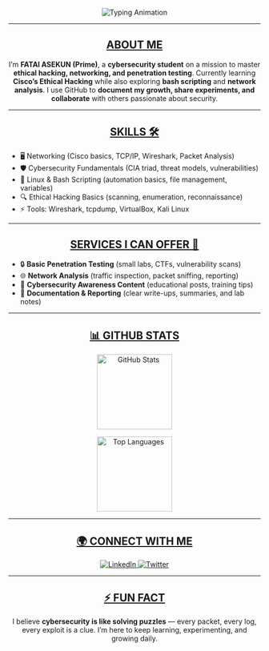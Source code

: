 <!-- Typing SVG Header -->
<p align="center">
  <img src="https://readme-typing-svg.herokuapp.com?font=Fira+Code&size=28&duration=4000&pause=1000&color=00FF00&center=true&vCenter=true&width=900&lines=👋+HI%2C+I'M+FATAI+ASEKUN+(PRIME);🚀+CYBERSECURITY+STUDENT;📖+CURRENTLY+LEARNING+ETHICAL+HACKING;💡+OPEN+TO+COLLABORATIONS" alt="Typing Animation" />
</p>

---

<h2 align="center"><u><b>ABOUT ME</b></u></h2>

<p align="center">
I’m <b>FATAI ASEKUN (Prime)</b>, a <b>cybersecurity student</b> on a mission to master <b>ethical hacking, networking, and penetration testing</b>.  
Currently learning <b>Cisco’s Ethical Hacking</b> while also exploring <b>bash scripting</b> and <b>network analysis</b>.  
I use GitHub to <b>document my growth, share experiments, and collaborate</b> with others passionate about security.  
</p>

---

<h2 align="center"><u><b>SKILLS 🛠️</b></u></h2>

- 🖥️ Networking (Cisco basics, TCP/IP, Wireshark, Packet Analysis)  
- 🛡️ Cybersecurity Fundamentals (CIA triad, threat models, vulnerabilities)  
- 🐧 Linux & Bash Scripting (automation basics, file management, variables)  
- 🔍 Ethical Hacking Basics (scanning, enumeration, reconnaissance)  
- ⚡ Tools: Wireshark, tcpdump, VirtualBox, Kali Linux  

---

<h2 align="center"><u><b>SERVICES I CAN OFFER 🚀</b></u></h2>

- 🔒 **Basic Penetration Testing** (small labs, CTFs, vulnerability scans)  
- 🌐 **Network Analysis** (traffic inspection, packet sniffing, reporting)  
- 📢 **Cybersecurity Awareness Content** (educational posts, training tips)  
- 📝 **Documentation & Reporting** (clear write-ups, summaries, and lab notes)  

---

<h2 align="center"><u><b>📊 GITHUB STATS</b></u></h2>

<p align="center">
  <img src="https://github-readme-stats.vercel.app/api?username=Fabelt14&show_icons=true&theme=radical" alt="GitHub Stats" height="150"/>

<p align="center">
  <img src="https://github-readme-stats.vercel.app/api/top-langs/?username=Fabelt14&layout=compact&theme=radical" alt="Top Languages" height="150"/>
</p>

---

<h2 align="center"><u><b>🌍 CONNECT WITH ME</b></u></h2>

<p align="center">
  <a href="https://www.linkedin.com/in/asekun-fatai" target="_blank">
    <img src="https://img.shields.io/badge/LinkedIn-%230A66C2.svg?&style=for-the-badge&logo=linkedin&logoColor=white" alt="LinkedIn"/>
  </a>
  <a href="https://x.com/Prime_shell" target="_blank">
    <img src="https://img.shields.io/badge/Twitter-%231DA1F2.svg?&style=for-the-badge&logo=twitter&logoColor=white" alt="Twitter"/>
  </a>
</p>

---

<h2 align="center"><u><b>⚡ FUN FACT</b></u></h2>

<p align="center">
I believe <b>cybersecurity is like solving puzzles</b> — every packet, every log, every exploit is a clue.  
I’m here to keep learning, experimenting, and growing daily.  
</p>
